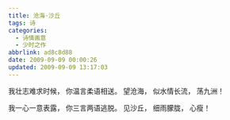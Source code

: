 ```yaml
---
title: 沧海·沙丘
tags: 诗
categories:
  - 诗情画意
  - 少时之作
abbrlink: ad8c8d88
date: 2009-09-09 00:00:26
updated: 2009-09-09 13:17:03
---
```


我壮志难求时候，
你温言柔语相送。
望沧海，
似水情长流，
荡九洲！

我一心一意表露，
你三言两语逃脱。
见沙丘，
细雨朦胧，
心瘦！
